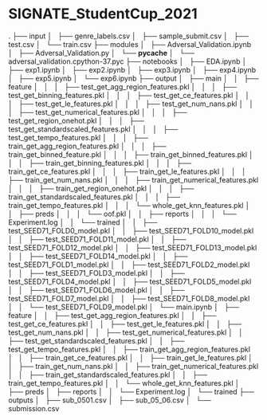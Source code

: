 # SIGNATE_StudentCup_2021
.
├── input
│   ├── genre_labels.csv
│   ├── sample_submit.csv
│   ├── test.csv
│   └── train.csv
├── modules
│   ├── Adversal_Validation.ipynb
│   ├── Adversal_Validation.py
│   └── __pycache__
│       └── adversal_validation.cpython-37.pyc
├── notebooks
│   ├── EDA.ipynb
│   ├── exp1.ipynb
│   ├── exp2.ipynb
│   ├── exp3.ipynb
│   ├── exp4.ipynb
│   ├── exp5.ipynb
│   └── exp6.ipynb
├── output
│   ├── main
│   │   ├── feature
│   │   │   ├── test_get_agg_region_features.pkl
│   │   │   ├── test_get_binning_features.pkl
│   │   │   ├── test_get_ce_features.pkl
│   │   │   ├── test_get_le_features.pkl
│   │   │   ├── test_get_num_nans.pkl
│   │   │   ├── test_get_numerical_features.pkl
│   │   │   ├── test_get_region_onehot.pkl
│   │   │   ├── test_get_standardscaled_features.pkl
│   │   │   ├── test_get_tempo_features.pkl
│   │   │   ├── train_get_agg_region_features.pkl
│   │   │   ├── train_get_binned_feature.pkl
│   │   │   ├── train_get_binned_features.pkl
│   │   │   ├── train_get_binning_features.pkl
│   │   │   ├── train_get_ce_features.pkl
│   │   │   ├── train_get_le_features.pkl
│   │   │   ├── train_get_num_nans.pkl
│   │   │   ├── train_get_numerical_features.pkl
│   │   │   ├── train_get_region_onehot.pkl
│   │   │   ├── train_get_standardscaled_features.pkl
│   │   │   ├── train_get_tempo_features.pkl
│   │   │   └── whole_get_knn_features.pkl
│   │   ├── preds
│   │   │   └── oof.pkl
│   │   ├── reports
│   │   │   └── Experiment.log
│   │   └── trained
│   │       ├── test_SEED71_FOLD0_model.pkl
│   │       ├── test_SEED71_FOLD10_model.pkl
│   │       ├── test_SEED71_FOLD11_model.pkl
│   │       ├── test_SEED71_FOLD12_model.pkl
│   │       ├── test_SEED71_FOLD13_model.pkl
│   │       ├── test_SEED71_FOLD14_model.pkl
│   │       ├── test_SEED71_FOLD1_model.pkl
│   │       ├── test_SEED71_FOLD2_model.pkl
│   │       ├── test_SEED71_FOLD3_model.pkl
│   │       ├── test_SEED71_FOLD4_model.pkl
│   │       ├── test_SEED71_FOLD5_model.pkl
│   │       ├── test_SEED71_FOLD6_model.pkl
│   │       ├── test_SEED71_FOLD7_model.pkl
│   │       ├── test_SEED71_FOLD8_model.pkl
│   │       └── test_SEED71_FOLD9_model.pkl
│   └── main.ipynb
│       ├── feature
│       │   ├── test_get_agg_region_features.pkl
│       │   ├── test_get_ce_features.pkl
│       │   ├── test_get_le_features.pkl
│       │   ├── test_get_num_nans.pkl
│       │   ├── test_get_numerical_features.pkl
│       │   ├── test_get_standardscaled_features.pkl
│       │   ├── test_get_tempo_features.pkl
│       │   ├── train_get_agg_region_features.pkl
│       │   ├── train_get_ce_features.pkl
│       │   ├── train_get_le_features.pkl
│       │   ├── train_get_num_nans.pkl
│       │   ├── train_get_numerical_features.pkl
│       │   ├── train_get_standardscaled_features.pkl
│       │   ├── train_get_tempo_features.pkl
│       │   └── whole_get_knn_features.pkl
│       ├── preds
│       ├── reports
│       │   └── Experiment.log
│       └── trained
├── outputs
│   ├── sub_0501.csv
│   ├── sub_05_06.csv
│   └── submission.csv

